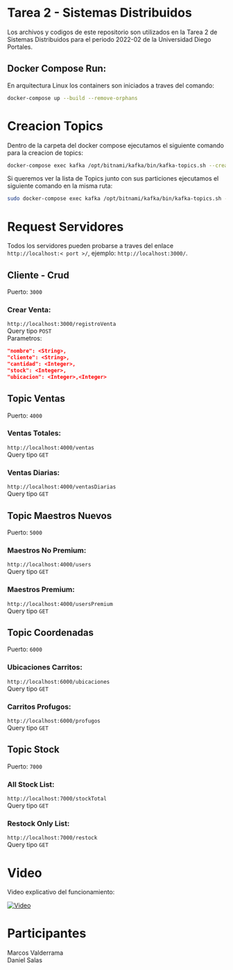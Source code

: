# Tarea 2 - Sistemas Distribuidos

Los archivos y codigos de este repositorio son utilizados en la Tarea 2 de Sistemas Distribuidos para el periodo 2022-02 de la Universidad Diego Portales.

## Docker Compose Run:

En arquitectura Linux los containers son iniciados a traves del comando:

```bash
docker-compose up --build --remove-orphans
```

# Creacion Topics

Dentro de la carpeta del docker compose ejecutamos el siguiente comando para la creacion de topics:

```bash
docker-compose exec kafka /opt/bitnami/kafka/bin/kafka-topics.sh --create --bootstrap-server localhost:9092 --replication-factor 1 --partitions <NUMERO-PARTICIONES> --config retention.ms=259200000 --topic <NOMBRE-TOPIC>
```

Si queremos ver la lista de Topics junto con sus particiones ejecutamos el siguiente comando en la misma ruta:

```bash
sudo docker-compose exec kafka /opt/bitnami/kafka/bin/kafka-topics.sh --bootstrap-server localhost:9092 --describe
```


# Request Servidores

Todos los servidores pueden probarse a traves del enlace ```http://localhost:< port >/```, ejemplo: ```http://localhost:3000/```.

## Cliente - Crud

Puerto: ```3000```

### Crear Venta:
```http://localhost:3000/registroVenta```\
Query tipo ```POST```\
Parametros:
```json
"nombre": <String>,
"cliente": <String>,
"cantidad": <Integer>,
"stock": <Integer>,
"ubicacion": <Integer>,<Integer>
```

## Topic Ventas

Puerto: ```4000```

### Ventas Totales:
```http://localhost:4000/ventas```\
Query tipo ```GET```

### Ventas Diarias:
```http://localhost:4000/ventasDiarias```\
Query tipo ```GET```

## Topic Maestros Nuevos

Puerto: ```5000```

### Maestros No Premium:
```http://localhost:4000/users```\
Query tipo ```GET```

### Maestros Premium:
```http://localhost:4000/usersPremium```\
Query tipo ```GET```

## Topic Coordenadas

Puerto: ```6000```

### Ubicaciones Carritos:
```http://localhost:6000/ubicaciones```\
Query tipo ```GET```

### Carritos Profugos:
```http://localhost:6000/profugos```\
Query tipo ```GET```


## Topic Stock

Puerto: ```7000```

### All Stock List:
```http://localhost:7000/stockTotal```\
Query tipo ```GET```

### Restock Only List:
```http://localhost:7000/restock```\
Query tipo ```GET```


# Video

Video explicativo del funcionamiento:

[![Video](https://img.youtube.com/vi/hAee1h1ZbQc/0.jpg)](https://youtu.be/hAee1h1ZbQc/)

# Participantes

Marcos Valderrama \
Daniel Salas
